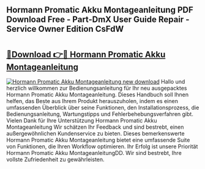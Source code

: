 ## Hormann Promatic Akku Montageanleitung PDF Download Free - Part-DmX User Guide Repair - Service Owner Edition CsFdW

# <h2><a href="http://df7rvxa.blite.top/?on=Hormann+Promatic+Akku+Montageanleitung">🔗Download 👉🔴 Hormann Promatic Akku Montageanleitung</a></h2>

[![Hormann Promatic Akku Montageanleitung new download](https://i.imgur.com/lujVjoI.png)](http://df7rvxa.blite.top/?on=Hormann+Promatic+Akku+Montageanleitung)
Hallo und herzlich willkommen zur Bedienungsanleitung für Ihr neu ausgepacktes Hormann Promatic Akku Montageanleitung. Dieses Handbuch soll Ihnen helfen, das Beste aus Ihrem Produkt herauszuholen, indem es einen umfassenden Überblick über seine Funktionen, den Installationsprozess, die Bedienungsanleitung, Wartungstipps und Fehlerbehebungsverfahren gibt. Vielen Dank für Ihre Unterstützung Hormann Promatic Akku Montageanleitung Wir schätzen Ihr Feedback und sind bestrebt, einen außergewöhnlichen Kundenservice zu bieten. Dieses bemerkenswerte Hormann Promatic Akku Montageanleitung bietet eine umfassende Suite von Funktionen, die Ihren Workflow optimieren. Ihr Erfolg ist unsere Priorität Hormann Promatic Akku MontageanleitungDD. Wir sind bestrebt, Ihre vollste Zufriedenheit zu gewährleisten.
